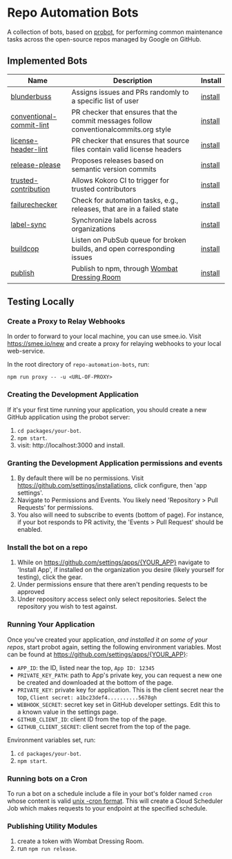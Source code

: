 # Repo Automation Bots

A collection of bots, based on [probot](https://github.com/probot/probot), for
performing common maintenance tasks across the open-source repos managed
by Google on GitHub.

## Implemented Bots

| Name | Description | Install |
| ---- | ----------- | ------- |
| [blunderbuss] | Assigns issues and PRs randomly to a specific list of user | [install][blunderbuss-app] |
| [conventional-commit-lint] | PR checker that ensures that the commit messages follow conventionalcommits.org style | [install][conventional-commit-lint-app] |
| [license-header-lint] | PR checker that ensures that source files contain valid license headers | [install][license-header-lint-app] |
| [release-please] | Proposes releases based on semantic version commits | [install][release-please-app] |
| [trusted-contribution] | Allows Kokoro CI to trigger for trusted contributors | [install][trusted-contribution-app] |
| [failurechecker] | Check for automation tasks, e.g., releases, that are in a failed state | [install][failurechecker-app] |
| [label-sync] | Synchronize labels across organizations | [install][label-sync-app] |
| [buildcop] | Listen on PubSub queue for broken builds, and open corresponding issues | [install][buildcop-app] |
| [publish] | Publish to npm, through [Wombat Dressing Room][] | [install][publish-app] |

## Testing Locally

### Create a Proxy to Relay Webhooks

In order to forward to your local machine, you can use smee.io. Visit
https://smee.io/new and create a proxy for relaying webhooks to your
local web-service.

In the root directory of `repo-automation-bots`, run:

```
npm run proxy -- -u <URL-OF-PROXY>
```

### Creating the Development Application

If it's your first time running your application, you should create a new
GitHub application using the probot server:

1. `cd packages/your-bot`.
1. `npm start`.
1. visit:  http://localhost:3000 and install.

### Granting the Development Application permissions and events

1. By default there will be no permissions. Visit
   https://github.com/settings/installations, click configure, then 'app settings'.
1. Navigate to Permissions and Events. You likely need 'Repository > Pull Requests'
   for permissions.
1. You also will need to subscribe to events (bottom of page). For
   instance, if your bot responds to PR activity, the 'Events > Pull Request' should
   be enabled.  


### Install the bot on a repo

1. While on https://github.com/settings/apps/{YOUR_APP} navigate to 'Install App',
   if installed on the organization you desire (likely yourself for testing),
click the gear.
1. Under permissions ensure that there aren't pending requests to be approved
1. Under repository access select only select repositories. Select the
   repository you wish to test against.


### Running Your Application

Once you've created your application, _and installed it on some of your repos_,
start probot again, setting the following environment variables. Most can be found
at https://github.com/settings/apps/{YOUR_APP}:

* `APP_ID`: the ID, listed near the top, `App ID: 12345`
* `PRIVATE_KEY_PATH`: path to App's private key, you can request a new one be
   created and downloaded at the bottom of the page.
* `PRIVATE_KEY`: private key for application. This is the client secret near the top, `Client secret: a1bc23def4..........5678gh`
* `WEBHOOK_SECRET`: secret key set in GitHub developer settings. Edit this to a known value in the settings page.
* `GITHUB_CLIENT_ID`: client ID from the top of the page.
* `GITHUB_CLIENT_SECRET`: client secret from the top of the page.

Environment variables set, run:

1. `cd packages/your-bot`.
1. `npm start`.

### Running bots on a Cron

To run a bot on a schedule include a file in your bot's folder named `cron` whose
content is valid [unix -cron format](http://man7.org/linux/man-pages/man5/crontab.5.html).
This will create a Cloud Scheduler Job which makes requests to your endpoint
at the specified schedule.

### Publishing Utility Modules

1. create a token with Wombat Dressing Room.
2. run `npm run release`.

[blunderbuss]: https://github.com/googleapis/repo-automation-bots/tree/master/packages/blunderbuss
[blunderbuss-app]: https://github.com/apps/blunderbuss-gcf
[conventional-commit-lint]: https://github.com/googleapis/repo-automation-bots/tree/master/packages/conventional-commit-lint
[conventional-commit-lint-app]: https://github.com/apps/conventional-commit-lint-gcf
[license-header-lint]:  https://github.com/googleapis/repo-automation-bots/tree/master/packages/header-checker-lint
[license-header-lint-app]: https://github.com/apps/license-header-lint-gcf
[release-please]:  https://github.com/googleapis/repo-automation-bots/tree/master/packages/release-please
[release-please-app]: https://github.com/apps/release-please
[trusted-contribution]: https://github.com/googleapis/repo-automation-bots/tree/master/packages/trusted-contribution
[trusted-contribution-app]: https://github.com/apps/trusted-contributions-gcf
[failurechecker]: https://github.com/googleapis/repo-automation-bots/tree/master/packages/failurechecker
[failurechecker-app]: https://github.com/apps/failure-checker
[label-sync]: https://github.com/googleapis/repo-automation-bots/tree/master/packages/label-sync
[label-sync-app]: https://github.com/apps/gcf-label-sync
[buildcop]: https://github.com/googleapis/repo-automation-bots/tree/master/packages/buildcop
[buildcop-app]: https://github.com/apps/build-cop-bot
[publish]: https://github.com/googleapis/repo-automation-bots/tree/master/packages/publish
[publish-app]: https://github.com/apps/publish-bot
[Wombat Dressing Room]: https://opensource.googleblog.com/2020/01/wombat-dressing-room-npm-publication_10.html
